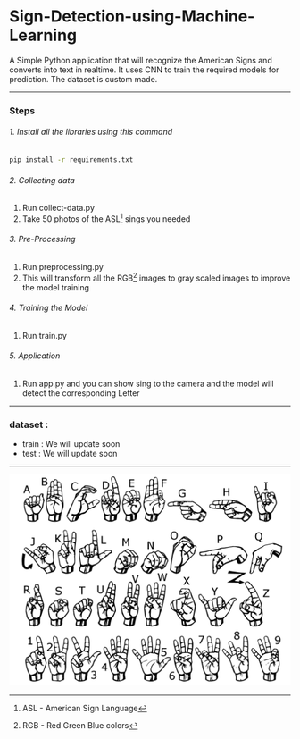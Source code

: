 # Sign-Detection-using-Machine-Learning

A Simple Python application that will recognize the American Signs and converts into text in realtime. It uses CNN to train the required models for prediction. The dataset is custom made.

---


### Steps

###### 1. Install all the libraries using this command

```bash
pip install -r requirements.txt
```

###### 2. Collecting data

1.  Run collect-data.py
1.  Take 50 photos of the ASL[^1] sings you needed

###### 3. Pre-Processing

1.  Run preprocessing.py
1.  This will transform all the RGB[^2] images to gray scaled images to improve the model training

###### 4. Training the Model

1.  Run train.py

###### 5. Application

1.  Run app.py and you can show sing to the camera and the model will detect the corresponding Letter

---

### dataset :

- train : We will update soon
- test : We will update soon

---

![ASL Signs](signs.png)


[^1]: ASL - American Sign Language
[^2]: RGB - Red Green Blue colors
